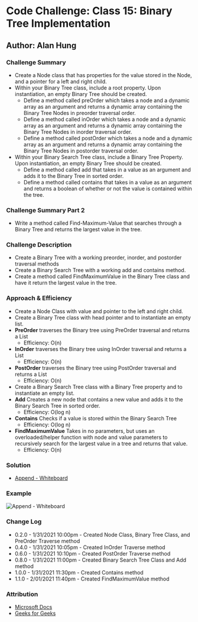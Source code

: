 # Code Challenge: Class 15: Binary Tree Implementation

## Author: Alan Hung

### Challenge Summary
* Create a Node class that has properties for the value stored in the Node, and a pointer for a left and right child.
* Within your Binary Tree class, include a root property. Upon instantiation, an empty Binary Tree should be created.
  * Define a method called preOrder which takes a node and a dynamic array as an argument and returns a dynamic array containing the Binary Tree Nodes in preorder traversal order.
  * Define a method called inOrder which takes a node and a dynamic array as an argument and returns a dynamic array containing the Binary Tree Nodes in inorder traversal order.
  * Define a method called postOrder which takes a node and a dynamic array as an argument and returns a dynamic array containing the Binary Tree Nodes in postorder traversal order.
* Within your Binary Search Tree class, include a Binary Tree Property. Upon instantiation, an empty Binary Tree should be created.
  * Define a method called add that takes in a value as an argument and adds it to the Binary Tree in sorted order.
  * Define a method called contains that takes in a value as an argument and returns a boolean of whether or not the value is contained within the tree.

### Challenge Summary Part 2
* Write a method called Find-Maximum-Value that searches through a Binary Tree and returns the largest value in the tree.

### Challenge Description
* Create a Binary Tree with a working preorder, inorder, and postorder traversal methods
* Create a Binary Search Tree with a working add and contains method.
* Create a method called FindMaximumValue in the Binary Tree class and have it return the largest value in the tree.

### Approach & Efficiency
* Create a Node Class with value and pointer to the left and right child.
* Create a Binary Tree class with head pointer and to instantiate an empty list.
* __PreOrder__ traverses the Binary tree using PreOrder traversal and returns a List
  * Efficiency: O(n)
* __InOrder__ traverses the Binary tree using InOrder traversal and returns a List
  * Efficiency: O(n)
* __PostOrder__ traverses the Binary tree using PostOrder traversal and returns a List
  * Efficiency: O(n)
* Create a Binary Search Tree class with a Binary Tree property and to instantiate an empty list.
* __Add__ Creates a new node that contains a new value and adds it to the Binary Search Tree in sorted order.
  * Efficiency: O(log n)
* __Contains__ Checks if a value is stored within the Binary Search Tree
  * Efficiency: O(log n)
* __FindMaximumValue__ Takes in no parameters, but uses an overloaded/helper function with node and value parameters to recursively search for the largest value in a tree and returns that value.
  * Efficiency: O(n)

### Solution
* [Append - Whiteboard](./assets/FindMaxValueWhiteboard.PNG)

### Example
![Append - Whiteboard](./assets/ExampleProgram1.PNG)

### Change Log
* 0.2.0 - 1/31/2021 10:00pm - Created Node Class, Binary Tree Class, and PreOrder Traverse method
* 0.4.0 - 1/31/2021 10:05pm - Created InOrder Traverse method
* 0.6.0 - 1/31/2021 10:10pm - Created PostOrder Traverse method
* 0.8.0 - 1/31/2021 11:00pm - Created Binary Search Tree Class and Add method
* 1.0.0 - 1/31/2021 11:30pm - Created Contains method
* 1.1.0 - 2/01/2021 11:40pm - Created FindMaximumValue method

### Attribution
* [Microsoft Docs](https://docs.microsoft.com/en-us/dotnet/csharp/language-reference/)
* [Geeks for Geeks](https://www.geeksforgeeks.org/tree-traversals-inorder-preorder-and-postorder/)
